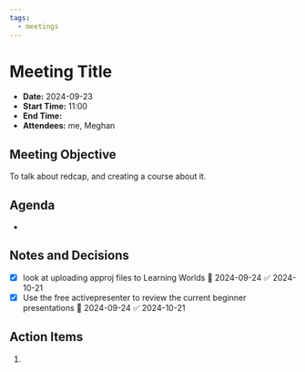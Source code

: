 ```yaml
---
tags:
  - meetings
---
```

# Meeting Title
- **Date:** 2024-09-23
- **Start Time:** 11:00
- **End Time:**
- **Attendees:** me, Meghan

## Meeting Objective
To talk about redcap, and creating a course about it.

## Agenda
- 

## Notes and Decisions
- [x] look at uploading approj files to Learning Worlds 📅 2024-09-24 ✅ 2024-10-21
- [x] Use the free activepresenter to review the current beginner presentations 📅 2024-09-24 ✅ 2024-10-21

## Action Items
1.